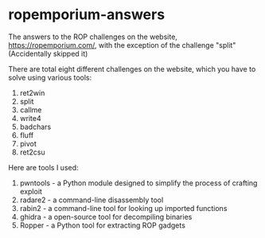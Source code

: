 # ropemporium-answers

The answers to the ROP challenges on the website, https://ropemporium.com/, with the exception of the challenge "split" (Accidentally skipped it)

There are total eight different challenges on the website, which you have to solve using various tools:

1. ret2win
2. split
3. callme
4. write4
5. badchars
6. fluff
7. pivot
8. ret2csu


Here are tools I used:

1. pwntools - a Python module designed to simplify the process of crafting exploit
2. radare2 - a command-line disassembly tool
3. rabin2 - a command-line tool for looking up imported functions
4. ghidra - a open-source tool for decompiling binaries
5. Ropper - a Python tool for extracting ROP gadgets
